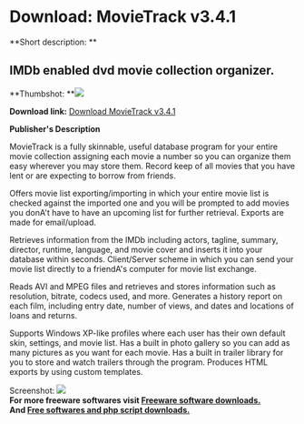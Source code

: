 # Download: MovieTrack v3.4.1

**Short description: **

## IMDb enabled dvd movie collection organizer.

  
**Thumbshot: **![](http://www.freewarefiles.com/screenshot/movietrack_md.gif)   
  
**Download link:** [Download MovieTrack v3.4.1](http://freesoftwares.boysofts.com/MovieTrack-V_program_5486.html)  
  

**Publisher's Description**  
  

MovieTrack is a fully skinnable, useful database program for your entire movie
collection assigning each movie a number so you can organize them easy
wherever you may store them. Record keep of all movies that you have lent or
are expecting to borrow from friends.

Offers movie list exporting/importing in which your entire movie list is
checked against the imported one and you will be prompted to add movies you
donA't have to have an upcoming list for further retrieval. Exports are made
for email/upload.

Retrieves information from the IMDb including actors, tagline, summary,
director, runtime, language, and movie cover and inserts it into your database
within seconds. Client/Server scheme in which you can send your movie list
directly to a friendA's computer for movie list exchange.

Reads AVI and MPEG files and retrieves and stores information such as
resolution, bitrate, codecs used, and more. Generates a history report on each
film, including entry date, number of views, and dates and locations of loans
and returns.

Supports Windows XP-like profiles where each user has their own default skin,
settings, and movie list. Has a built in photo gallery so you can add as many
pictures as you want for each movie. Has a built in trailer library for you to
store and watch trailers through the program. Produces HTML exports by using
custom templates.

  
  
Screenshot: ![](http://www.freewarefiles.com/screenshot/movietrack.gif)  
**For more freeware softwares visit [Freeware software downloads.](http://freesoftwares.boysofts.com/)**   
**And [Free softwares and php script downloads.](http://www.boysofts.com/)**

